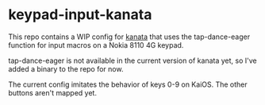 # keypad-input-kanata
This repo contains a WIP config for [kanata](https://github.com/jtroo/kanata) that uses the tap-dance-eager function for input macros on a Nokia 8110 4G keypad.

tap-dance-eager is not available in the current version of kanata yet, so I've
added a binary to the repo for now.

The current config imitates the behavior of keys 0-9 on KaiOS. The other buttons
aren't mapped yet.
